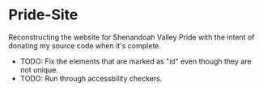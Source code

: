 # Pride-Site
Reconstructing the website for Shenandoah Valley Pride with the intent of donating my source code when it's complete.

- TODO: Fix the elements that are marked as "id" even though they are not unique.
- TODO: Run through accessbility checkers.